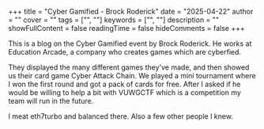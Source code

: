 +++
title = "Cyber Gamified - Brock Roderick"
date = "2025-04-22"
author = ""
cover = ""
tags = ["", ""]
keywords = ["", ""]
description = ""
showFullContent = false
readingTime = false
hideComments = false
+++

This is a blog on the Cyber Gamified event by Brock Roderick. He works at Education Arcade, a company who creates games which are cyberfied.

<!--more-->

They displayed the many different games they've made, and then showed us their card game Cyber Attack Chain. We played a mini tournament where I won the first round and got a pack of cards for free. After I asked if he would be willing to help a bit with VUWGCTF which is a competition my team will run in the future.

I meat eth7turbo and balanced there. Also a few other people I knew.